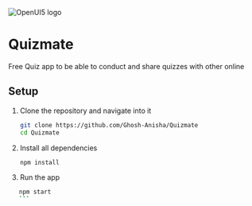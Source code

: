 ![OpenUI5 logo](https://img.icons8.com/external-bearicons-blue-bearicons/344/external-Quiz-approved-and-rejected-bearicons-blue-bearicons.png)

# Quizmate
Free Quiz app to be able to conduct and share quizzes with other online



## Setup
1. Clone the repository and navigate into it
    ```sh
    git clone https://github.com/Ghosh-Anisha/Quizmate
    cd Quizmate
    ```
2. Install all dependencies
    ```sh
    npm install
    ```
3. Run the app
 ```sh
    npm start
    ```
